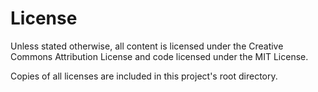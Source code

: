 # License

Unless stated otherwise, all content is licensed under the Creative Commons
Attribution License and code licensed under the MIT License.

Copies of all licenses are included in this project's root directory.